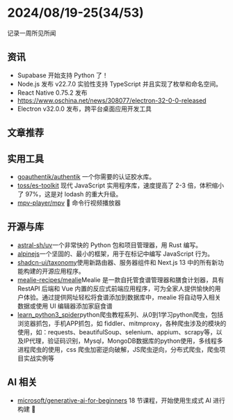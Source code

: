 # 2024/08/19-25(34/53)

记录一周所见所闻

## 资讯

- Supabase 开始支持 Python 了！
- Node.js 发布 v22.7.0 实验性支持 TypeScript 并且实现了枚举和命名空间。
- React Native 0.75.2 发布
- https://www.oschina.net/news/308077/electron-32-0-0-released
- Electron v32.0.0 发布，跨平台桌面应用开发工具

## 文章推荐



## 实用工具

- [goauthentik/authentik](https://github.com/goauthentik/authentik) 一个你需要的认证胶水库。
- [toss/es-toolkit](https://github.com/toss/es-toolkit) 现代 JavaScript 实用程序库，速度提高了 2-3 倍，体积缩小了 97%，这是对 lodash 的重大升级。
- [mpv-player/mpv](https://github.com/mpv-player/mpv) 🎥 命令行视频播放器

## 开源与库

- [astral-sh/uv](https://github.com/astral-sh/uv)一个非常快的 Python 包和项目管理器，用 Rust 编写。
- [alpinejs](https://alpinejs.dev/)一个坚固的、最小的框架，用于在标记中编写 JavaScript 行为。
- [shadcn-ui/taxonomy](https://github.com/shadcn-ui/taxonomy)使用新路由器、服务器组件和 Next.js 13 中的所有新功能构建的开源应用程序。
- [mealie-recipes/mealie](https://github.com/mealie-recipes/mealie)Mealie 是一款自托管食谱管理器和膳食计划器，具有 RestAPI 后端和 Vue 内置的反应式前端应用程序，可为全家人提供愉快的用户体验。通过提供网址轻松将食谱添加到数据库中，mealie 将自动导入相关数据或使用 UI 编辑器添加家庭食谱
- [learn_python3_spider](https://github.com/wistbean/learn_python3_spider)python爬虫教程系列、从0到1学习python爬虫，包括浏览器抓包，手机APP抓包，如 fiddler、mitmproxy，各种爬虫涉及的模块的使用，如：requests、beautifulSoup、selenium、appium、scrapy等，以及IP代理，验证码识别，Mysql，MongoDB数据库的python使用，多线程多进程爬虫的使用，css 爬虫加密逆向破解，JS爬虫逆向，分布式爬虫，爬虫项目实战实例等

## AI 相关

- [microsoft/generative-ai-for-beginners](https://github.com/microsoft/generative-ai-for-beginners) 18 节课程，开始使用生成式 AI 进行构建 🔗
